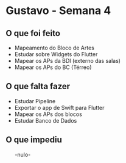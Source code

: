 <h1> Gustavo - Semana 4</h1>

<h2>O que foi feito</h2>
<ul>
  <li>Mapeamento do Bloco de Artes</li>
  <li>Estudar sobre Widgets do Flutter</li>
  <li>Mapear os APs da BDI (externo das salas)</li>
  <li>Mapear os APs do BC (Térreo)</li>
</ul>

<h2>O que falta fazer</h2>
    
<ul>
  <li> Estudar Pipeline</li>
  <li> Exportar o app de Swift para Flutter </li>
  <li> Mapear os APs dos blocos</li>
  <li> Estudar Banco de Dados</li>
</ul>

<h2>O que impediu</h2>
  <ul>
   -nulo-
  </ul>

